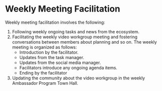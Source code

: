 # Weekly Meeting Facilitation

Weekly meeting facilitation involves the following:

1. Following weekly ongoing tasks and news from the ecosystem.
2. Facilitating the weekly video workgroup meeting and fostering conversations between members about planning and so on. The weekly meeting is organized as follows:
   * Introduction by the facilitator.
   * Updates from the task manager.
   * Updates from the social media manager.
   * Facilitators introduce any ongoing agenda items.
   * Ending by the facilitator
3. Updating the community about the video workgroup in the weekly Ambassador Program Town Hall.
